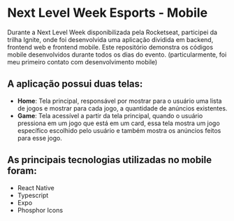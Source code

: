# Next Level Week Esports - Mobile
Durante a Next Level Week disponibilizada pela Rocketseat, participei da trilha Ignite, onde foi desenvolvida uma aplicação dividida em backend, frontend web e frontend mobile. Este repositório demonstra os códigos mobile desenvolvidos durante todos os dias do evento. (particularmente, foi meu primeiro contato com desenvolvimento mobile)
## A aplicação possui duas telas:
- **Home**: Tela principal, responsável por mostrar para o usuário uma lista de jogos e mostrar para cada jogo, a quantidade de anúncios existentes.
- **Game**: Tela acessível a partir da tela principal, quando o usuário pressiona em um jogo que está em um card, essa tela mostra um jogo específico escolhido pelo usuário e também mostra os anúncios feitos para esse jogo. 

## As principais tecnologias utilizadas no mobile foram:
- React Native
- Typescript
- Expo
- Phosphor Icons
